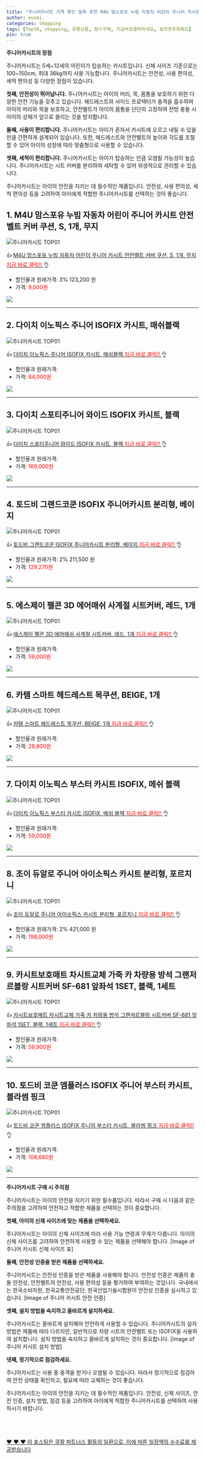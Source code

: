 ```yaml
---
title: "주니어카시트 가격 확인 필독 추천 M4U 맘스포유 누빔 자동차 어린이 주니어 카시트 안전벨트 커버 쿠션, S, 1개, 무지 비교 장점 구매가이드"
author: eunmi.
categories: shopping
tags: [Top10, shopping, 유행상품, 필수구매, 지금바로클릭하세요, 놓치면후회해요]
pin: true
---
```

**주니어카시트의 장점**

주니어카시트는 5세~12세의 어린이가 탑승하는 카시트입니다. 신체 사이즈 기준으로는 100~150cm, 최대 36kg까지 사용 가능합니다. 주니어카시트는 안전성, 사용 편의성, 세척 편의성 등 다양한 장점이 있습니다.

**첫째, 안전성이 뛰어납니다.** 주니어카시트는 아이의 머리, 목, 몸통을 보호하기 위한 다양한 안전 기능을 갖추고 있습니다. 헤드레스트와 사이드 프로텍터가 충격을 흡수하여 아이의 머리와 목을 보호하고, 안전벨트가 아이의 몸통을 단단히 고정하여 전방 충돌 시 아이의 상체가 앞으로 쏠리는 것을 방지합니다.

**둘째, 사용이 편리합니다.** 주니어카시트는 아이가 혼자서 카시트에 오르고 내릴 수 있을 만큼 간편하게 설계되어 있습니다. 또한, 헤드레스트와 안전벨트의 높이와 각도를 조절할 수 있어 아이의 성장에 따라 맞춤형으로 사용할 수 있습니다.

**셋째, 세척이 편리합니다.** 주니어카시트는 아이가 탑승하는 만큼 오염될 가능성이 높습니다. 주니어카시트는 시트 커버를 분리하여 세탁할 수 있어 위생적으로 관리할 수 있습니다.

주니어카시트는 아이의 안전을 지키는 데 필수적인 제품입니다. 안전성, 사용 편의성, 세척 편의성 등을 고려하여 아이에게 적합한 주니어카시트를 선택하는 것이 좋습니다.

   

## 1. M4U 맘스포유 누빔 자동차 어린이 주니어 카시트 안전벨트 커버 쿠션, S, 1개, 무지

![주니어카시트 TOP01](https://thumbnail7.coupangcdn.com/thumbnails/remote/230x230ex/image/vendor_inventory/e3b2/980bcc23e0ac263295c23211612275a3ae81788fc6b62b34d24f2b938437.jpg)


👍 [M4U 맘스포유 누빔 자동차 어린이 주니어 카시트 안전벨트 커버 쿠션, S, 1개, 무지 <font color=red> 지금 바로 클릭!! </font> ](https://link.coupang.com/re/AFFSDP?lptag=AF3617701&subid=GithubCoopas&pageKey=7677438639&traceid=V0-153&itemId=20497276360&vendorItemId=87575679968) 👌 


- 할인율과 원래가격: 3%  123,200   원
- 가격: <span style='color:red'>9,000원</span>

[![](/discount_price.png)](https://link.coupang.com/re/AFFSDP?lptag=AF3617701&subid=GithubCoopas&pageKey=7677438639&traceid=V0-153&itemId=20497276360&vendorItemId=87575679968)

---


   

## 2. 다이치 이노픽스 주니어 ISOFIX 카시트, 매쉬블랙

![주니어카시트 TOP01](https://thumbnail8.coupangcdn.com/thumbnails/remote/230x230ex/image/retail/images/1133702554717244-d31af72a-b68a-46bf-8354-57f0625953d0.jpg)


👍 [다이치 이노픽스 주니어 ISOFIX 카시트, 매쉬블랙 <font color=red> 지금 바로 클릭!! </font> ](https://link.coupang.com/re/AFFSDP?lptag=AF3617701&subid=GithubCoopas&pageKey=1439579570&traceid=V0-153&itemId=2483131592&vendorItemId=70476561883) 👌 


- 할인율과 원래가격: 
- 가격: <span style='color:red'>84,000원</span>

[![](/discount_price.png)](https://link.coupang.com/re/AFFSDP?lptag=AF3617701&subid=GithubCoopas&pageKey=1439579570&traceid=V0-153&itemId=2483131592&vendorItemId=70476561883)

---


   

## 3. 다이치 스포티주니어 와이드 ISOFIX 카시트, 블랙

![주니어카시트 TOP01](https://thumbnail10.coupangcdn.com/thumbnails/remote/230x230ex/image/retail/images/3053236805974507-ae18a970-512a-4495-adfc-c9aea8f04a32.jpg)


👍 [다이치 스포티주니어 와이드 ISOFIX 카시트, 블랙 <font color=red> 지금 바로 클릭!! </font> ](https://link.coupang.com/re/AFFSDP?lptag=AF3617701&subid=GithubCoopas&pageKey=4624758440&traceid=V0-153&itemId=5736435509&vendorItemId=73035135586) 👌 


- 할인율과 원래가격: 
- 가격: <span style='color:red'>169,000원</span>

[![](/discount_price.png)](https://link.coupang.com/re/AFFSDP?lptag=AF3617701&subid=GithubCoopas&pageKey=4624758440&traceid=V0-153&itemId=5736435509&vendorItemId=73035135586)

---


   

## 4. 토드비 그랜드코쿤 ISOFIX 주니어카시트 분리형, 베이지

![주니어카시트 TOP01](https://thumbnail7.coupangcdn.com/thumbnails/remote/230x230ex/image/retail/images/2455552972862058-a17f82c2-57f0-4fb7-85c1-63c8b085e286.jpg)


👍 [토드비 그랜드코쿤 ISOFIX 주니어카시트 분리형, 베이지 <font color=red> 지금 바로 클릭!! </font> ](https://link.coupang.com/re/AFFSDP?lptag=AF3617701&subid=GithubCoopas&pageKey=1215207185&traceid=V0-153&itemId=2159791238&vendorItemId=75826010334) 👌 


- 할인율과 원래가격: 2%  211,500   원
- 가격: <span style='color:red'>129,270원</span>

[![](/discount_price.png)](https://link.coupang.com/re/AFFSDP?lptag=AF3617701&subid=GithubCoopas&pageKey=1215207185&traceid=V0-153&itemId=2159791238&vendorItemId=75826010334)

---


   

## 5. 에스제이 팰콘 3D 에어매쉬 사계절 시트커버, 레드, 1개

![주니어카시트 TOP01](https://thumbnail10.coupangcdn.com/thumbnails/remote/230x230ex/image/product/image/vendoritem/2019/08/05/3692675771/421056b6-91d2-4ee3-9716-7d3204935f3c.jpg)


👍 [에스제이 팰콘 3D 에어매쉬 사계절 시트커버, 레드, 1개 <font color=red> 지금 바로 클릭!! </font> ](https://link.coupang.com/re/AFFSDP?lptag=AF3617701&subid=GithubCoopas&pageKey=19059060&traceid=V0-153&itemId=76522763&vendorItemId=3692675771) 👌 


- 할인율과 원래가격: 
- 가격: <span style='color:red'>59,000원</span>

[![](/discount_price.png)](https://link.coupang.com/re/AFFSDP?lptag=AF3617701&subid=GithubCoopas&pageKey=19059060&traceid=V0-153&itemId=76522763&vendorItemId=3692675771)

---


   

## 6. 카템 스마트 헤드레스트 목쿠션, BEIGE, 1개

![주니어카시트 TOP01](https://thumbnail7.coupangcdn.com/thumbnails/remote/230x230ex/image/retail/images/78441241279839-01118d80-2da8-4ebe-8b28-5a842d68329c.jpg)


👍 [카템 스마트 헤드레스트 목쿠션, BEIGE, 1개 <font color=red> 지금 바로 클릭!! </font> ](https://link.coupang.com/re/AFFSDP?lptag=AF3617701&subid=GithubCoopas&pageKey=2361110304&traceid=V0-153&itemId=4099393263&vendorItemId=72083356508) 👌 


- 할인율과 원래가격: 
- 가격: <span style='color:red'>28,800원</span>

[![](/discount_price.png)](https://link.coupang.com/re/AFFSDP?lptag=AF3617701&subid=GithubCoopas&pageKey=2361110304&traceid=V0-153&itemId=4099393263&vendorItemId=72083356508)

---


   

## 7. 다이치 이노픽스 부스터 카시트 ISOFIX, 메쉬 블랙

![주니어카시트 TOP01](https://thumbnail8.coupangcdn.com/thumbnails/remote/230x230ex/image/retail/images/3607369048204093-a5267f16-26aa-4e11-8a3d-7ea66a207cef.jpg)


👍 [다이치 이노픽스 부스터 카시트 ISOFIX, 메쉬 블랙 <font color=red> 지금 바로 클릭!! </font> ](https://link.coupang.com/re/AFFSDP?lptag=AF3617701&subid=GithubCoopas&pageKey=2320212458&traceid=V0-153&itemId=14538852850&vendorItemId=81781293719) 👌 


- 할인율과 원래가격: 
- 가격: <span style='color:red'>59,000원</span>

[![](/discount_price.png)](https://link.coupang.com/re/AFFSDP?lptag=AF3617701&subid=GithubCoopas&pageKey=2320212458&traceid=V0-153&itemId=14538852850&vendorItemId=81781293719)

---


   

## 8. 조이 듀알로 주니어 아이소픽스 카시트 분리형, 포르치니

![주니어카시트 TOP01](https://thumbnail7.coupangcdn.com/thumbnails/remote/230x230ex/image/retail/images/2130023423988849-6c51488a-9d1e-4adb-bddd-bde8b4aeaedc.jpg)


👍 [조이 듀알로 주니어 아이소픽스 카시트 분리형, 포르치니 <font color=red> 지금 바로 클릭!! </font> ](https://link.coupang.com/re/AFFSDP?lptag=AF3617701&subid=GithubCoopas&pageKey=7368344482&traceid=V0-153&itemId=19000896442&vendorItemId=86125884967) 👌 


- 할인율과 원래가격: 2%  421,000   원
- 가격: <span style='color:red'>198,000원</span>

[![](/discount_price.png)](https://link.coupang.com/re/AFFSDP?lptag=AF3617701&subid=GithubCoopas&pageKey=7368344482&traceid=V0-153&itemId=19000896442&vendorItemId=86125884967)

---


   

## 9. 카시트보호매트 차시트교체 가죽 카 차량용 방석 그랜저르블랑 시트커버 SF-681 앞좌석 1SET, 블랙, 1세트

![주니어카시트 TOP01](https://thumbnail9.coupangcdn.com/thumbnails/remote/230x230ex/image/vendor_inventory/03fd/daf330d2b121a9b63468c5c71da58b2096231312ad5cf893df8697f46923.jpg)


👍 [카시트보호매트 차시트교체 가죽 카 차량용 방석 그랜저르블랑 시트커버 SF-681 앞좌석 1SET, 블랙, 1세트 <font color=red> 지금 바로 클릭!! </font> ](https://link.coupang.com/re/AFFSDP?lptag=AF3617701&subid=GithubCoopas&pageKey=7699885444&traceid=V0-153&itemId=20175918660&vendorItemId=85790982145) 👌 


- 할인율과 원래가격: 
- 가격: <span style='color:red'>59,900원</span>

[![](/discount_price.png)](https://link.coupang.com/re/AFFSDP?lptag=AF3617701&subid=GithubCoopas&pageKey=7699885444&traceid=V0-153&itemId=20175918660&vendorItemId=85790982145)

---


   

## 10. 토드비 코쿤 엠플러스 ISOFIX 주니어 부스터 카시트, 블라썸 핑크

![주니어카시트 TOP01](https://thumbnail8.coupangcdn.com/thumbnails/remote/230x230ex/image/retail/images/129798795052181-7df237f2-d2f1-4883-8f7c-4d3090e59c97.jpg)


👍 [토드비 코쿤 엠플러스 ISOFIX 주니어 부스터 카시트, 블라썸 핑크 <font color=red> 지금 바로 클릭!! </font> ](https://link.coupang.com/re/AFFSDP?lptag=AF3617701&subid=GithubCoopas&pageKey=6101229757&traceid=V0-153&itemId=11223137846&vendorItemId=83634652755) 👌 


- 할인율과 원래가격: 
- 가격: <span style='color:red'>108,680원</span>

[![](/discount_price.png)](https://link.coupang.com/re/AFFSDP?lptag=AF3617701&subid=GithubCoopas&pageKey=6101229757&traceid=V0-153&itemId=11223137846&vendorItemId=83634652755)

---
**주니어카시트 구매 시 주의점**

주니어카시트는 아이의 안전을 지키기 위한 필수품입니다. 따라서 구매 시 다음과 같은 주의점을 고려하여 안전하고 적합한 제품을 선택하는 것이 중요합니다.

**첫째, 아이의 신체 사이즈에 맞는 제품을 선택하세요.**

주니어카시트는 아이의 신체 사이즈에 따라 사용 가능 연령과 무게가 다릅니다. 아이의 신체 사이즈를 고려하여 안전하게 사용할 수 있는 제품을 선택해야 합니다.
[Image of 주니어 카시트 신체 사이즈 표]

**둘째, 안전성 인증을 받은 제품을 선택하세요.**

주니어카시트는 안전성 인증을 받은 제품을 사용해야 합니다. 안전성 인증은 제품의 충돌 안전성, 안전벨트의 안전성, 사용 편의성 등을 평가하여 부여하는 것입니다. 국내에서는 한국소비자원, 한국교통안전공단, 한국산업기술시험원이 안전성 인증을 실시하고 있습니다.
[Image of 주니어 카시트 안전 인증]

**셋째, 설치 방법을 숙지하고 올바르게 설치하세요.**

주니어카시트는 올바르게 설치해야 안전하게 사용할 수 있습니다. 주니어카시트의 설치 방법은 제품에 따라 다르지만, 일반적으로 차량 시트의 안전벨트 또는 ISOFIX을 사용하여 설치합니다. 설치 방법을 숙지하고 올바르게 설치하는 것이 중요합니다.
[Image of 주니어 카시트 설치 방법]

**넷째, 정기적으로 점검하세요.**

주니어카시트는 사용 중 충격을 받거나 오염될 수 있습니다. 따라서 정기적으로 점검하여 안전 상태를 확인하고, 필요에 따라 교체하는 것이 좋습니다.

주니어카시트는 아이의 안전을 지키는 데 필수적인 제품입니다. 안전성, 신체 사이즈, 안전 인증, 설치 방법, 점검 등을 고려하여 아이에게 적합한 주니어카시트를 선택하여 사용하시기 바랍니다.<br><br><br><br><br> [ ❤ ❤ ❤ 이 포스팅은 쿠팡 파트너스 활동의 일환으로, 이에 따른 일정액의 수수료를 제공받습니다](https://link.coupang.com/a/bcEFyh)